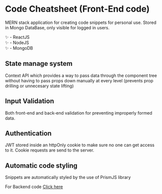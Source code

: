 # Code Cheatsheet (Front-End code)

MERN stack application for creating code snippets for personal use. Stored in Mongo DataBase, only visible for logged in users.

✨ - ReactJS <br>
✨ - NodeJS <br>
✨ - MongoDB <br>

## State manage system
Context API which provides a way to pass data through the component tree without having to pass props down manually at every level (prevents prop drilling or unnecesary state lifting)
<br>
## Input Validation 
Both front-end and back-end validation for preventing improperly formed data.
<br>
## Authentication 
JWT stored inside an httpOnly cookie to make sure no one can get access to it. Cookie requests are send to the server.
## Automatic code styling
Snippets are automatically styled by the use of PrismJS library

For Backend code
[Click here](https://github.com/JiiXaa/code-cheatsheet-back)

